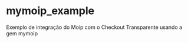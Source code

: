 mymoip_example
==============

Exemplo de integração do Moip com o Checkout Transparente usando a gem mymoip